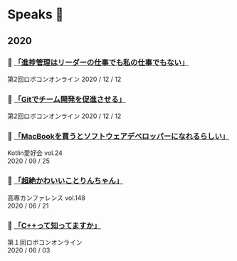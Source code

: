 # Speaks :mega:

## 2020

### :pushpin: [「進捗管理はリーダーの仕事でも私の仕事でもない」](https://slides.com/fly_in_pig/robocon_online_2_2)
第2回ロボコンオンライン
2020 / 12 / 12

### :pushpin: [「Gitでチーム開発を促進させる」](https://slides.com/fly_in_pig/robocon_online_2_1)
第2回ロボコンオンライン
2020 / 12 / 12

### :pushpin: [「MacBookを買うとソフトウェアデベロッパーになれるらしい」](https://slides.com/fly_in_pig/love-kotlin-24)
Kotlin愛好会 vol.24  
2020 / 09 / 25

### :pushpin: [「超絶かわいいことりんちゃん」](https://slides.com/fly_in_pig/kosenconf_148online)
高専カンファレンス vol.148  
2020 / 06 / 21

### :pushpin: [「C++って知ってますか」](https://slides.com/fly_in_pig/robocon_online_1)
第１回ロボコンオンライン  
2020 / 06 / 03
